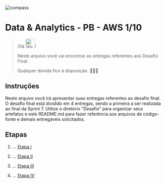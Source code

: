 ![compass](https://vetores.org/d/compass-uol.svg)

# Data & Analytics - PB - AWS 1/10

> Olá <img src="https://raw.githubusercontent.com/Tarikul-Islam-Anik/Animated-Fluent-Emojis/master/Emojis/Hand%20gestures/Waving%20Hand%20Light%20Skin%20Tone.png" alt="Waving Hand Light Skin Tone" width="30" height="30" />! 
> 
> Neste arquivo você vai encontrar as entregas referentes aos Desafio Final.
> 
> Qualquer dúvida fico à disposição.
> 👩🏻‍💻

## Instruções


Neste arquivo você irá apresentar suas entregas referentes ao desafio final. 
O desafio final está dividido em 4 entregas, sendo a primeira a ser realizada ao final da Sprint 7. Utilize o diretório "Desafio" para organizar seus artefatos e este README.md para fazer referência aos arquivos de código-fonte e demais entregáveis solicitados.


## Etapas


1. ...
[Etapa I](etapa-1/entrega.txt)


2. ...
[Etapa II](etapa-2/entrega.txt)

3. ...
[Etapa III](etapa-3/entrega.txt)

4. ...
[Etapa IV](etapa-4/entrega.txt)

